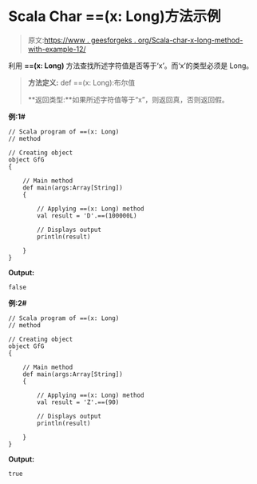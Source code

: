 # Scala Char ==(x: Long)方法示例

> 原文:[https://www . geesforgeks . org/Scala-char-x-long-method-with-example-12/](https://www.geeksforgeeks.org/scala-char-x-long-method-with-example-12/)

利用 **==(x: Long)** 方法查找所述字符值是否等于‘x’。而‘x’的类型必须是 Long。

> **方法定义:** def ==(x: Long):布尔值
> 
> **返回类型:**如果所述字符值等于“x”，则返回真，否则返回假。

**例:1#**

```
// Scala program of ==(x: Long)
// method

// Creating object
object GfG
{ 

    // Main method
    def main(args:Array[String])
    {

        // Applying ==(x: Long) method 
        val result = 'D'.==(100000L)

        // Displays output
        println(result)

    }
} 
```

**Output:**

```
false

```

**例:2#**

```
// Scala program of ==(x: Long)
// method

// Creating object
object GfG
{ 

    // Main method
    def main(args:Array[String])
    {

        // Applying ==(x: Long) method
        val result = 'Z'.==(90)

        // Displays output
        println(result)

    }
} 
```

**Output:**

```
true

```